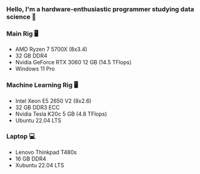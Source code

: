 ### Hello, I'm a hardware-enthusiastic programmer studying data science 🚀

### Main Rig 🖥️
- AMD Ryzen 7 5700X (8x3.4)
- 32 GB DDR4
- Nvidia GeForce RTX 3060 12 GB (14.5 TFlops)
- Windows 11 Pro

### Machine Learning Rig 🖥️
- Intel Xeon E5 2650 V2 (8x2.6)
- 32 GB DDR3 ECC
- Nvidia Tesla K20c 5 GB (4.8 TFlops)
- Ubuntu 22.04 LTS

### Laptop 💻
- Lenovo Thinkpad T480s
- 16 GB DDR4
- Xubuntu 22.04 LTS



<!--
**jeremistderechte/jeremistderechte** is a ✨ _special_ ✨ repository because its `README.md` (this file) appears on your GitHub profile.

Here are some ideas to get you started:

- 🔭 I’m currently working on ...
- 🌱 I’m currently learning ...
- 👯 I’m looking to collaborate on ...
- 🤔 I’m looking for help with ...
- 💬 Ask me about ...
- 📫 How to reach me: ...
- 😄 Pronouns: ...
- ⚡ Fun fact: ...
-->
